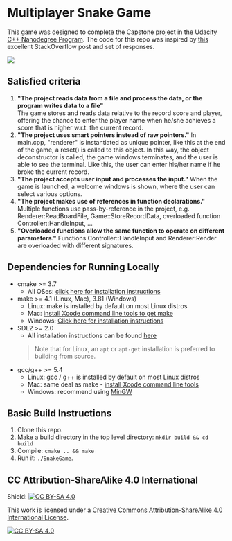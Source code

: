 # Multiplayer Snake Game
This game was designed to complete the Capstone project in the [Udacity C++ Nanodegree Program](https://www.udacity.com/course/c-plus-plus-nanodegree--nd213). The code for this repo was inspired by [this](https://codereview.stackexchange.com/questions/212296/snake-game-in-c-with-sdl) excellent StackOverflow post and set of responses.

<img src="snake_game.gif"/>

## Satisfied criteria
1. **"The project reads data from a file and process the data, or the program writes data to a file"**  
 The game stores and reads data relative to the record score and player, offering the chance to enter the player name when he/she achieves a score that is higher w.r.t. the current record.
2. **"The project uses smart pointers instead of raw pointers."**
 In main.cpp, "renderer" is instantiated as unique pointer, like this at the end of the game, a reset() is called to this object. In this way, the object deconstructor is called, the game windows terminates, and the user is able to see the terminal. Like this, the user can enter his/her name if he broke the current record.
 3. **"The project accepts user input and processes the input."**
 When the game is launched, a welcome windows is shown, where the user can select various options.
 4. **"The project makes use of references in function declarations."**
 Multiple functions use pass-by-reference in the project, e.g. Renderer:ReadBoardFile, Game::StoreRecordData, overloaded function Controller::HandleInput, ...
 5. **"Overloaded functions allow the same function to operate on different parameters."**
 Functions Controller::HandleInput and Renderer:Render are overloaded with different signatures.


## Dependencies for Running Locally
* cmake >= 3.7
  * All OSes: [click here for installation instructions](https://cmake.org/install/)
* make >= 4.1 (Linux, Mac), 3.81 (Windows)
  * Linux: make is installed by default on most Linux distros
  * Mac: [install Xcode command line tools to get make](https://developer.apple.com/xcode/features/)
  * Windows: [Click here for installation instructions](http://gnuwin32.sourceforge.net/packages/make.htm)
* SDL2 >= 2.0
  * All installation instructions can be found [here](https://wiki.libsdl.org/Installation)
  >Note that for Linux, an `apt` or `apt-get` installation is preferred to building from source. 
* gcc/g++ >= 5.4
  * Linux: gcc / g++ is installed by default on most Linux distros
  * Mac: same deal as make - [install Xcode command line tools](https://developer.apple.com/xcode/features/)
  * Windows: recommend using [MinGW](http://www.mingw.org/)

## Basic Build Instructions

1. Clone this repo.
2. Make a build directory in the top level directory: `mkdir build && cd build`
3. Compile: `cmake .. && make`
4. Run it: `./SnakeGame`.


## CC Attribution-ShareAlike 4.0 International


Shield: [![CC BY-SA 4.0][cc-by-sa-shield]][cc-by-sa]

This work is licensed under a
[Creative Commons Attribution-ShareAlike 4.0 International License][cc-by-sa].

[![CC BY-SA 4.0][cc-by-sa-image]][cc-by-sa]

[cc-by-sa]: http://creativecommons.org/licenses/by-sa/4.0/
[cc-by-sa-image]: https://licensebuttons.net/l/by-sa/4.0/88x31.png
[cc-by-sa-shield]: https://img.shields.io/badge/License-CC%20BY--SA%204.0-lightgrey.svg
